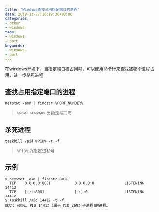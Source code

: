 ```yaml
---
title: "Windows查找占用指定端口的进程"
date: 2019-12-27T16:19:30+08:00
categories:
- other
- windows
tags:
- windows
- port
keywords:
- windows
- port
---
```


在windows环境下，当指定端口被占用时，可以使用命令行来查找被哪个进程占用，进一步杀死进程

<!--more-->

## 查找占用指定端口的进程

```text
netstat -aon | findstr %PORT_NUMBER%
```

> `%PORT_NUMBER%` 为指定端口号

## 杀死进程

```text
taskkill /pid %PID% -t -f 
```

> `%PID%` 为指定进程号

## 示例

```text
$ netstat -aon | findstr 8081
  TCP    0.0.0.0:8081           0.0.0.0:0              LISTENING       14412
  TCP    [::]:8081              [::]:0                 LISTENING       14412
$ taskkill /pid 14412 -t -f 
成功: 已终止 PID 14412 (属于 PID 2692 子进程)的进程。

```
